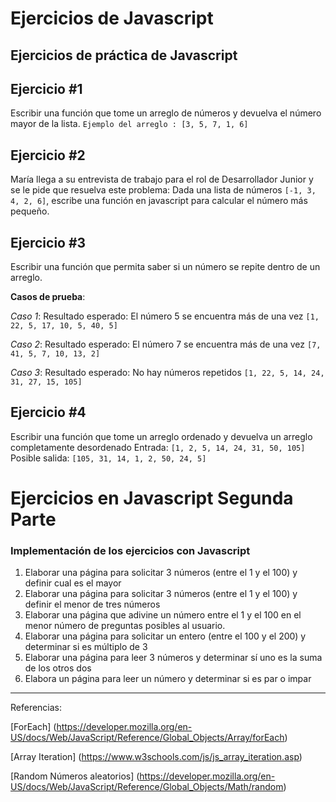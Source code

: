 # Ejercicios de Javascript
## Ejercicios de práctica de Javascript


## Ejercicio #1
Escribir una función que tome un arreglo de números y devuelva el número mayor de la lista. 
``` Ejemplo del arreglo : [3, 5, 7, 1, 6] ```

## Ejercicio #2
María llega a su entrevista de trabajo para el rol de Desarrollador Junior y se le pide que resuelva este problema:
Dada una lista de números `[-1, 3, 4, 2, 6]`, escribe una función en javascript para calcular el número más pequeño.

## Ejercicio #3
Escribir una función que permita saber si un número se repite dentro de un arreglo.

> 
**Casos de prueba**:

_Caso 1_: Resultado esperado: El número 5 se encuentra más de una vez
```[1, 22, 5, 17, 10, 5, 40, 5]```

_Caso 2_: Resultado esperado: El número 7 se encuentra más de una vez
```[7, 41, 5, 7, 10, 13, 2]```

_Caso 3_: Resultado esperado: No hay números repetidos
```[1, 22, 5, 14, 24, 31, 27, 15, 105]```

## Ejercicio #4
Escribir una función que tome un arreglo ordenado y devuelva un arreglo completamente desordenado
Entrada: ```[1, 2, 5, 14, 24, 31, 50, 105]```
Posible salida: ```[105, 31, 14, 1, 2, 50, 24, 5]```



# Ejercicios en Javascript Segunda Parte
### Implementación de los ejercicios con Javascript

1. Elaborar una página para solicitar 3 números (entre el 1 y el 100)  y definir cual es el mayor
2. Elaborar una página para solicitar 3 números (entre el 1 y el 100)  y definir el menor de tres números
3. Elaborar una página que adivine un número entre el 1 y el 100 en el menor número de preguntas posibles al usuario. 
4. Elaborar una página para solicitar un entero (entre el 100 y el 200) y determinar si es múltiplo de 3
5. Elaborar una página para leer 3 números y determinar sí uno es la suma de los otros dos
6. Elabora un página para leer un número y determinar si es par o impar

---


Referencias:

[ForEach] (https://developer.mozilla.org/en-US/docs/Web/JavaScript/Reference/Global_Objects/Array/forEach)

[Array Iteration] (https://www.w3schools.com/js/js_array_iteration.asp)

[Random Números aleatorios] (https://developer.mozilla.org/en-US/docs/Web/JavaScript/Reference/Global_Objects/Math/random)


